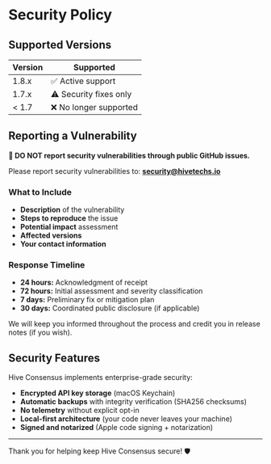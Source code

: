 # Security Policy

## Supported Versions

| Version | Supported          |
| ------- | ------------------ |
| 1.8.x   | ✅ Active support  |
| 1.7.x   | ⚠️ Security fixes only |
| < 1.7   | ❌ No longer supported |

## Reporting a Vulnerability

**🚨 DO NOT report security vulnerabilities through public GitHub issues.**

Please report security vulnerabilities to: **security@hivetechs.io**

### What to Include

- **Description** of the vulnerability
- **Steps to reproduce** the issue
- **Potential impact** assessment
- **Affected versions**
- **Your contact information**

### Response Timeline

- **24 hours:** Acknowledgment of receipt
- **72 hours:** Initial assessment and severity classification
- **7 days:** Preliminary fix or mitigation plan
- **30 days:** Coordinated public disclosure (if applicable)

We will keep you informed throughout the process and credit you in release notes (if you wish).

## Security Features

Hive Consensus implements enterprise-grade security:
- **Encrypted API key storage** (macOS Keychain)
- **Automatic backups** with integrity verification (SHA256 checksums)
- **No telemetry** without explicit opt-in
- **Local-first architecture** (your code never leaves your machine)
- **Signed and notarized** (Apple code signing + notarization)

---

Thank you for helping keep Hive Consensus secure! 🛡️
